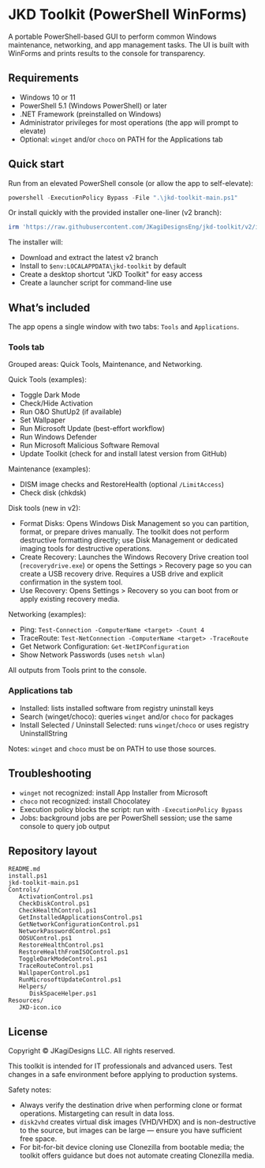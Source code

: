 # JKD Toolkit (PowerShell WinForms)

A portable PowerShell-based GUI to perform common Windows maintenance, networking, and app management tasks. The UI is built with WinForms and prints results to the console for transparency.

## Requirements

- Windows 10 or 11
- PowerShell 5.1 (Windows PowerShell) or later
- .NET Framework (preinstalled on Windows)
- Administrator privileges for most operations (the app will prompt to elevate)
- Optional: `winget` and/or `choco` on PATH for the Applications tab

## Quick start

Run from an elevated PowerShell console (or allow the app to self-elevate):

```powershell
powershell -ExecutionPolicy Bypass -File ".\jkd-toolkit-main.ps1"
```

Or install quickly with the provided installer one-liner (v2 branch):

```powershell
irm 'https://raw.githubusercontent.com/JKagiDesignsEng/jkd-toolkit/v2/install.ps1' | iex
```

The installer will:

- Download and extract the latest v2 branch
- Install to `$env:LOCALAPPDATA\jkd-toolkit` by default
- Create a desktop shortcut "JKD Toolkit" for easy access
- Create a launcher script for command-line use

## What’s included

The app opens a single window with two tabs: `Tools` and `Applications`.

### Tools tab

Grouped areas: Quick Tools, Maintenance, and Networking.

Quick Tools (examples):

- Toggle Dark Mode
- Check/Hide Activation
- Run O&O ShutUp2 (if available)
- Set Wallpaper
- Run Microsoft Update (best-effort workflow)
- Run Windows Defender
- Run Microsoft Malicious Software Removal
- Update Toolkit (check for and install latest version from GitHub)

Maintenance (examples):

- DISM image checks and RestoreHealth (optional `/LimitAccess`)
- Check disk (chkdsk)

Disk tools (new in v2):

- Format Disks: Opens Windows Disk Management so you can partition, format, or prepare drives manually. The toolkit does not perform destructive formatting directly; use Disk Management or dedicated imaging tools for destructive operations.
- Create Recovery: Launches the Windows Recovery Drive creation tool (`recoverydrive.exe`) or opens the Settings > Recovery page so you can create a USB recovery drive. Requires a USB drive and explicit confirmation in the system tool.
- Use Recovery: Opens Settings > Recovery so you can boot from or apply existing recovery media.

Networking (examples):

- Ping: `Test-Connection -ComputerName <target> -Count 4`
- TraceRoute: `Test-NetConnection -ComputerName <target> -TraceRoute`
- Get Network Configuration: `Get-NetIPConfiguration`
- Show Network Passwords (uses `netsh wlan`)

All outputs from Tools print to the console.

### Applications tab

- Installed: lists installed software from registry uninstall keys
- Search (winget/choco): queries `winget` and/or `choco` for packages
- Install Selected / Uninstall Selected: runs `winget`/`choco` or uses registry UninstallString

Notes: `winget` and `choco` must be on PATH to use those sources.

## Troubleshooting

- `winget` not recognized: install App Installer from Microsoft
- `choco` not recognized: install Chocolatey
- Execution policy blocks the script: run with `-ExecutionPolicy Bypass`
- Jobs: background jobs are per PowerShell session; use the same console to query job output

## Repository layout

```text
README.md
install.ps1
jkd-toolkit-main.ps1
Controls/
   ActivationControl.ps1
   CheckDiskControl.ps1
   CheckHealthControl.ps1
   GetInstalledApplicationsControl.ps1
   GetNetworkConfigurationControl.ps1
   NetworkPasswordControl.ps1
   OOSUControl.ps1
   RestoreHealthControl.ps1
   RestoreHealthFromISOControl.ps1
   ToggleDarkModeControl.ps1
   TraceRouteControl.ps1
   WallpaperControl.ps1
   RunMicrosoftUpdateControl.ps1
   Helpers/
      DiskSpaceHelper.ps1
Resources/
   JKD-icon.ico
```

## License

Copyright © JKagiDesigns LLC. All rights reserved.

This toolkit is intended for IT professionals and advanced users. Test changes in a safe environment before applying to production systems.

Safety notes:

- Always verify the destination drive when performing clone or format operations. Mistargeting can result in data loss.
- `disk2vhd` creates virtual disk images (VHD/VHDX) and is non-destructive to the source, but images can be large — ensure you have sufficient free space.
- For bit-for-bit device cloning use Clonezilla from bootable media; the toolkit offers guidance but does not automate creating Clonezilla media.
